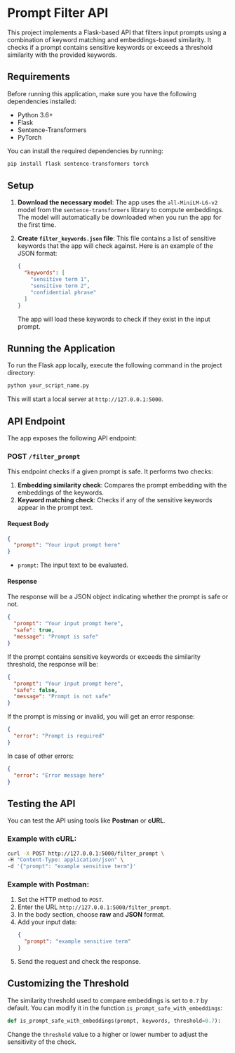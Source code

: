 
# Prompt Filter API

This project implements a Flask-based API that filters input prompts using a combination of keyword matching and embeddings-based similarity. It checks if a prompt contains sensitive keywords or exceeds a threshold similarity with the provided keywords.

## Requirements

Before running this application, make sure you have the following dependencies installed:

- Python 3.6+ 
- Flask
- Sentence-Transformers
- PyTorch

You can install the required dependencies by running:

```bash
pip install flask sentence-transformers torch
```

## Setup

1. **Download the necessary model**:
   The app uses the `all-MiniLM-L6-v2` model from the `sentence-transformers` library to compute embeddings. The model will automatically be downloaded when you run the app for the first time.

2. **Create `filter_keywords.json` file**:
   This file contains a list of sensitive keywords that the app will check against. Here is an example of the JSON format:

   ```json
   {
     "keywords": [
       "sensitive term 1",
       "sensitive term 2",
       "confidential phrase"
     ]
   }
   ```

   The app will load these keywords to check if they exist in the input prompt.

## Running the Application

To run the Flask app locally, execute the following command in the project directory:

```bash
python your_script_name.py
```

This will start a local server at `http://127.0.0.1:5000`.

## API Endpoint

The app exposes the following API endpoint:

### POST `/filter_prompt`

This endpoint checks if a given prompt is safe. It performs two checks:
1. **Embedding similarity check**: Compares the prompt embedding with the embeddings of the keywords.
2. **Keyword matching check**: Checks if any of the sensitive keywords appear in the prompt text.

#### Request Body

```json
{
  "prompt": "Your input prompt here"
}
```

- `prompt`: The input text to be evaluated.

#### Response

The response will be a JSON object indicating whether the prompt is safe or not.

```json
{
  "prompt": "Your input prompt here",
  "safe": true,
  "message": "Prompt is safe"
}
```

If the prompt contains sensitive keywords or exceeds the similarity threshold, the response will be:

```json
{
  "prompt": "Your input prompt here",
  "safe": false,
  "message": "Prompt is not safe"
}
```

If the prompt is missing or invalid, you will get an error response:

```json
{
  "error": "Prompt is required"
}
```

In case of other errors:

```json
{
  "error": "Error message here"
}
```

## Testing the API

You can test the API using tools like **Postman** or **cURL**.

### Example with cURL:

```bash
curl -X POST http://127.0.0.1:5000/filter_prompt \
-H "Content-Type: application/json" \
-d '{"prompt": "example sensitive term"}'
```

### Example with Postman:

1. Set the HTTP method to `POST`.
2. Enter the URL `http://127.0.0.1:5000/filter_prompt`.
3. In the body section, choose **raw** and **JSON** format.
4. Add your input data:
   ```json
   {
     "prompt": "example sensitive term"
   }
   ```
5. Send the request and check the response.

## Customizing the Threshold

The similarity threshold used to compare embeddings is set to `0.7` by default. You can modify it in the function `is_prompt_safe_with_embeddings`:

```python
def is_prompt_safe_with_embeddings(prompt, keywords, threshold=0.7):
```

Change the `threshold` value to a higher or lower number to adjust the sensitivity of the check.